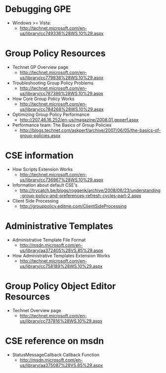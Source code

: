 # Debugging GPE #
  * Windows >= Vista:
    * http://technet.microsoft.com/en-us/library/cc749336%28WS.10%29.aspx

# Group Policy Resources #
  * Technet GP Overview page
    * http://technet.microsoft.com/en-us/library/cc779838%28WS.10%29.aspx
  * Troubleshooting Group Policy Problems
    * http://technet.microsoft.com/en-us/library/cc787386%28WS.10%29.aspx
  * How Core Group Policy Works
    * http://technet.microsoft.com/en-us/library/cc784268%28WS.10%29.aspx
  * Optimizing Group Policy Performance
    * http://207.46.16.252/en-us/magazine/2008.01.gpperf.aspx
  * Performance team: The Basics of Group Policies
    * http://blogs.technet.com/askperf/archive/2007/06/05/the-basics-of-group-policies.aspx

# CSE information #
  * How Scripts Extension Works
    * http://technet.microsoft.com/en-us/library/cc736967%28WS.10%29.aspx
  * Information about default CSE's
    * http://trycatch.be/blogs/roggenk/archive/2008/06/23/understanding-group-policy-and-preferences-refresh-cycles-part-2.aspx
  * Client Side Processing
    * http://grouppolicy.editme.com/ClientSideProcessing

# Administrative Templates #
  * Administrative Template File Format
    * http://msdn.microsoft.com/en-us/library/aa372405%28VS.85%29.aspx
  * How Administrative Templates Extension Works
    * http://technet.microsoft.com/en-us/library/cc758189%28WS.10%29.aspx

# Group Policy Object Editor Resources #
  * Technet Overview page
    * http://technet.microsoft.com/en-us/library/cc737816%28WS.10%29.aspx

# CSE reference on msdn #
  * StatusMessageCallback Callback Function
    * http://msdn.microsoft.com/en-us/library/aa375087%28VS.85%29.aspx